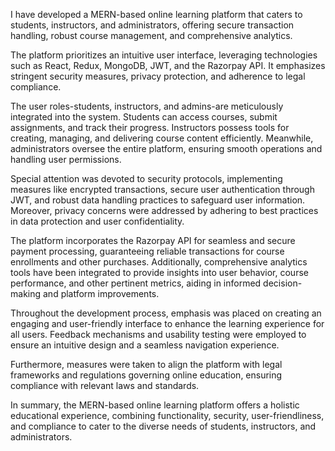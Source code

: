 I have developed a MERN-based online learning platform that caters to students, instructors, and administrators, offering secure transaction handling, robust course management, and comprehensive analytics.

The platform prioritizes an intuitive user interface, leveraging technologies such as React, Redux, MongoDB, JWT, and the Razorpay API. It emphasizes stringent security measures, privacy protection, and adherence to legal compliance.

The user roles-students, instructors, and admins-are meticulously integrated into the system. Students can access courses, submit assignments, and track their progress. Instructors possess tools for creating, managing, and delivering course content efficiently. Meanwhile, administrators oversee the entire platform, ensuring smooth operations and handling user permissions.

Special attention was devoted to security protocols, implementing measures like encrypted transactions, secure user authentication through JWT, and robust data handling practices to safeguard user information. Moreover, privacy concerns were addressed by adhering to best practices in data protection and user confidentiality.

The platform incorporates the Razorpay AΡΙ for seamless and secure payment processing, guaranteeing reliable transactions for course enrollments and other purchases. Additionally, comprehensive analytics tools have been integrated to provide insights into user behavior, course performance, and other pertinent metrics, aiding in informed decision-making and platform improvements.

Throughout the development process, emphasis was placed on creating an engaging and user-friendly interface to enhance the learning experience for all users. Feedback mechanisms and usability testing were employed to ensure an intuitive design and a seamless navigation experience.

Furthermore, measures were taken to align the platform with legal frameworks and regulations governing online education, ensuring compliance with relevant laws and standards.

In summary, the MERN-based online learning platform offers a holistic educational experience, combining functionality, security, user-friendliness, and compliance to cater to the diverse needs of students, instructors, and administrators.